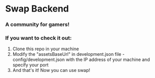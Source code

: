 # Swap Backend
### A community for gamers!

### If you want to check it out:
1. Clone this repo in your machine
2. Modify the "assetsBaseUrl" in development.json file - config/development.json with the IP address of your machine and specify your port
3. And that's it! Now you can use swap!
